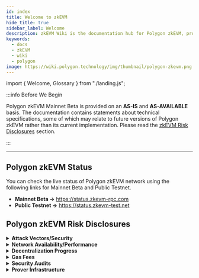 ```yaml
---
id: index
title: Welcome to zkEVM
hide_title: true
sidebar_label: Welcome
description: zkEVM Wiki is the documentation hub for Polygon zkEVM, providing extensive documentation, community resources, and guides for building on zkEVM.
keywords:
  - docs
  - zkEVM
  - wiki
  - polygon
image: https://wiki.polygon.technology/img/thumbnail/polygon-zkevm.png
---
```


import { Welcome, Glossary } from "./landing.js";

:::info Before We Begin

Polygon zkEVM Mainnet Beta is provided on an **AS-IS** and **AS-AVAILABLE** basis. The documentation contains statements about technical specifications, some of which may relate to future versions of Polygon zkEVM rather than its current implementation. Please read the [<ins>zkEVM Risk Disclosures</ins>](#polygon-zkevm-risk-disclosures) section.

:::

<Welcome/>

---

## Polygon zkEVM Status

You can check the live status of Polygon zkEVM network using the following links for Mainnet Beta and Public Testnet. <Glossary text="Some text" definition="And here goes the definition"/>

- **Mainnet Beta &rarr;** https://status.zkevm-rpc.com
- **Public Testnet &rarr;** https://status.zkevm-test.net

## Polygon zkEVM Risk Disclosures

<details>
<summary><b>Attack Vectors/Security</b></summary>

- This is a **Mainnet Beta** and **not a Mainnet release of Polygon zkEVM**, [<ins>security audits</ins>](https://polygon.technology/blog/polygon-zkevm-results-of-hexens-security-audit) and assessments are ongoing. Your data and crypto-assets may be at risk as a result of bugs or otherwise.

- **Polygon zkEVM technology is novel**. As such, there may be unanticipated issues and risks associated with your use of the technology. For example, there may be errors that result in losing data or crypto-assets.

- **Cross-blockchain bridging may be subject to cyberattacks and exploits** including, without limitation, hacks that exploit a vulnerability in the software, hardware, systems or equipment associated with any bridge component, smart contracts, and related systems.

</details>

<details>
<summary><b>Network Availability/Performance</b></summary>

As this is a Mainnet Beta, Polygon zkEVM may be slow or unavailable from time to time without notice, which could result in unexpected loss of use or data or crypto-assets. Before engaging in high value transactions, be mindful that there may be time delays before transactions are finalized.

</details>

<details>
<summary><b>Decentralization Progress</b></summary>

Polygon Labs is in the process of further decentralizing Polygon zkEVM. This refers to the process of gradually increasing decentralization of the system over time.

- The Mainnet Beta will have some centralized features, such as the Sequencer and Aggregator (Prover), that Polygon Labs currently maintains in an effort to provide greater security at this time. **The Sequencer has the ability to delay the inclusion of a transaction and otherwise reorder transactions**.

- Security of Polygon zkEVM Mainnet Beta is a continuous process. This process includes responding to security concerns, which depends on the Security Council. **The Security Council consists of 8 individuals who are empowered to upgrade Polygon zkEVM Mainnet Beta** without a timelock to respond to urgent security issues. If members of the Council behave maliciously or collude, then the integrity of the system may be compromised including network upgrades that may result in loss of crypto-assets.

- As the Sequencer and Aggregator are centralized for Mainnet Beta, there are risks for potential network downtime and outages, including those that are outside the control of Polygon Labs.

- During the initial phase of the Mainnet Beta release, users will not be able to force transactions on Layer 1.

</details>

<details>
<summary><b>Gas Fees</b></summary>

If the gas fees associated with a proposed transaction are too low, it is possible that such transaction will not be sequenced and that those fees may be lost.

</details>

<details>
<summary><b>Security Audits</b></summary>

- Polygon Labs’ implementation of Polygon zkEVM has been carefully constructed, was audited by several internal and external parties, and is continuously being reviewed and tested against engineering best practices. It is, however, unlikely that all potential bugs or vulnerabilities were identified through these audits and thus there may be undiscovered vulnerabilities that may put user funds at risk. Users should consider this risk when deciding how much value to place onto the Polygon zkEVM Mainnet Beta. To see the audit reports, see [<ins>here</ins>](https://github.com/0xPolygonHermez/zkevm-rom/blob/main/audits/Hexens_Polygon_zkEVM_PUBLIC_27.02.23.pdf).

- There is a robust bug bounty program for Polygon zkEVM to help encourage the community to find critical bugs in the codebase. Head over to the [<ins>Polygon zkEVM Bug Bounty page on Immunefi</ins>](https://immunefi.com/bounty/polygonzkevm/).

</details>

<details>
<summary><b>Prover Infrastructure</b></summary>

- Currently the Polygon zkEVM zkProver does not run on ARM-powered Macs. For Windows users, using WSL/WSL2 is not recommended. Apple M1 chips are not supported for now, since some optimizations on the zkProver require specific Intel instructions. This means some non-M1 computers won't work regardless of the OS, for example: AMD.

- In the event you are deploying a full node of Polygon zkEVM Mainnet Beta, be mindful that the network data is stored inside of each docker container. This means once you remove the container that network data will be lost and you will be required to resync the network data.

</details>
